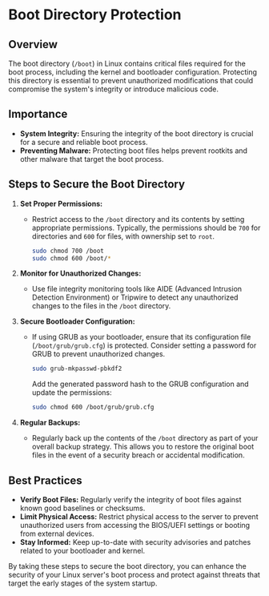 # Boot Directory Protection

## Overview

The boot directory (`/boot`) in Linux contains critical files required for the boot process, including the kernel and bootloader configuration. Protecting this directory is essential to prevent unauthorized modifications that could compromise the system's integrity or introduce malicious code.

## Importance

- **System Integrity:** Ensuring the integrity of the boot directory is crucial for a secure and reliable boot process.
- **Preventing Malware:** Protecting boot files helps prevent rootkits and other malware that target the boot process.

## Steps to Secure the Boot Directory

1. **Set Proper Permissions:**
   - Restrict access to the `/boot` directory and its contents by setting appropriate permissions. Typically, the permissions should be `700` for directories and `600` for files, with ownership set to `root`.

     ```bash
     sudo chmod 700 /boot
     sudo chmod 600 /boot/*
     ```

2. **Monitor for Unauthorized Changes:**
   - Use file integrity monitoring tools like AIDE (Advanced Intrusion Detection Environment) or Tripwire to detect any unauthorized changes to the files in the `/boot` directory.

3. **Secure Bootloader Configuration:**
   - If using GRUB as your bootloader, ensure that its configuration file (`/boot/grub/grub.cfg`) is protected. Consider setting a password for GRUB to prevent unauthorized changes.

     ```bash
     sudo grub-mkpasswd-pbkdf2
     ```

     Add the generated password hash to the GRUB configuration and update the permissions:

     ```bash
     sudo chmod 600 /boot/grub/grub.cfg
     ```

4. **Regular Backups:**
   - Regularly back up the contents of the `/boot` directory as part of your overall backup strategy. This allows you to restore the original boot files in the event of a security breach or accidental modification.

## Best Practices

- **Verify Boot Files:** Regularly verify the integrity of boot files against known good baselines or checksums.
- **Limit Physical Access:** Restrict physical access to the server to prevent unauthorized users from accessing the BIOS/UEFI settings or booting from external devices.
- **Stay Informed:** Keep up-to-date with security advisories and patches related to your bootloader and kernel.

By taking these steps to secure the boot directory, you can enhance the security of your Linux server's boot process and protect against threats that target the early stages of the system startup.
